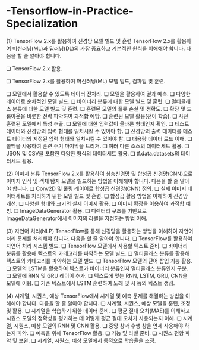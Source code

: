 # -Tensorflow-in-Practice-Specialization

(1) TensorFlow 2.x를 활용하여 신경망 모델 빌드 및 훈련
TensorFlow 2.x를 활용하여 머신러닝(ML)과 딥러닝(DL)의 가장 중요하고 기본적인 원칙을 이해해야 합니다. 다음을 할 줄 알아야 합니다.

❏ TensorFlow 2.x 활용.

❏ TensorFlow 2.x를 활용하여 머신러닝(ML) 모델 빌드, 컴파일 및 훈련.

❏ 모델에서 활용할 수 있도록 데이터 전처리.
❏ 모델을 활용하여 결과 예측.
❏ 다양한 레이어로 순차적인 모델 빌드.
❏ 바이너리 분류에 대한 모델 빌드 및 훈련.
❏ 멀티클래스 분류에 대한 모델 빌드 및 훈련.
❏ 훈련된 모델의 플롯 손실 및 정확도.
❏ 확장 및 드롭아웃을 비롯한 전략 파악하여 과적합 예방.
❏ 훈련된 모델 활용(전이 학습).
❏ 사전 훈련된 모델에서 특성 추출.
❏ 모델에 대한 입력값이 올바른 형태인지 확인.
❏ 테스트 데이터와 신경망의 입력 형태를 일치시킬 수 있어야 함.
❏ 신경망의 출력 데이터를 테스트 데이터의 지정된 입력 형태와 일치시킬 수 있어야 함.
❏ 대용량 데이터 로드 이해.
❏ 콜백을 사용하여 훈련 주기 마지막을 트리거.
❏ 여러 다른 소스의 데이터세트 활용.
❏ JSON 및 CSV을 포함한 다양한 형식의 데이터세트 활용.
❏ tf.data.datasets의 데이터세트 활용.

(2) 이미지 분류
TensorFlow 2.x를 활용하여 심층신경망 및 합성곱 신경망(CNN)으로 이미지 인식 및 객체 탐지 모델을
빌드하는 방법을 이해해야 합니다. 다음을 할 줄 알아야 합니다.
❏ Conv2D 및 풀링 레이어로 합성곱 신경망(CNN) 정의.
❏ 실제 이미지 데이터세트를 처리하기 위한 모델 빌드 및 훈련.
❏ 합성곱 활용 방법을 이해하여 신경망 개선.
❏ 다양한 형태와 크기의 실제 이미지 활용.
❏ 이미지 확장을 이용하여 과적합 예방.
❏ ImageDataGenerator 활용.
❏ 디렉터리 구조를 기반으로 ImageDataGenerator에서 이미지의 라벨을 지정하는 방법 이해.

(3) 자연어 처리(NLP)
TensorFlow를 통해 신경망을 활용하는 방법을 이해하여 자연어 처리 문제를 처리해야 합니다. 다음을 할
줄 알아야 합니다.
❏ TensorFlow를 활용하여 자연어 처리 시스템 빌드.
❏ TensorFlow 모델에서 사용할 텍스트 준비.
❏ 바이너리 분류를 활용해 텍스트의 카테고리를 파악하는 모델 빌드.
❏ 멀티클래스 분류를 활용해 텍스트의 카테고리를 파악하는 모델 빌드.
❏ TensorFlow 모델의 단어 삽입 기능 활용.
❏ 모델의 LSTM을 활용하여 텍스트가 바이너리 분류인지 멀티클래스 분류인지 구분.
❏ 모델에 RNN 및 GRU 레이어 추가.
❏ 텍스트에 맞는 RNN, LSTM, GRU, CNN을 모델에 이용.
❏ 기존 텍스트에서 LSTM 훈련하여 노래 및 시 등의 텍스트 생성.

(4) 시계열, 시퀀스, 예상
TensorFlow에서 시계열 및 예측 문제를 해결하는 방법을 이해해야 합니다. 다음을 할 줄 알아야 합니다.
❏ 시계열, 시퀀스, 예상 모델을 훈련, 조정 및 활용.
❏ 시계열을 학습하기 위한 데이터 준비.
❏ 평균 절대 오차(MAE)를 이해하고 시퀀스 모델의 정확성을 평가하는 데 어떻게 평균 절대 오차가
사용되는지 이해.
❏ 시계열, 시퀀스, 예상 모델의 RNN 및 CNN 활용.
❏ 중앙 창과 후행 창을 언제 사용해야 하는지 파악.
❏ 예측을 위해 TensorFlow 활용.
❏ 기능 및 라벨 준비.
❏ 시퀀스 편향 파악 및 보완.
❏ 시계열, 시퀀스, 예상 모델에서 동적으로 학습율을 조정.
